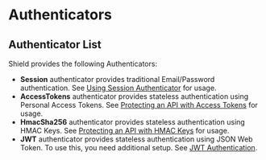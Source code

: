 # Authenticators

## Authenticator List

Shield provides the following Authenticators:

- **Session** authenticator provides traditional Email/Password authentication.
  See [Using Session Authenticator](../quick_start_guide/using_session_auth.md)
  for usage.
- **AccessTokens** authenticator provides stateless authentication using Personal Access Tokens.
  See [Protecting an API with Access Tokens](../guides/api_tokens.md) for usage.
- **HmacSha256** authenticator provides stateless authentication using HMAC Keys.
  See [Protecting an API with HMAC Keys](../guides/api_hmac_keys.md) for usage.
- **JWT** authenticator provides stateless authentication using JSON Web Token. To use this,
  you need additional setup. See [JWT Authentication](../addons/jwt.md).
